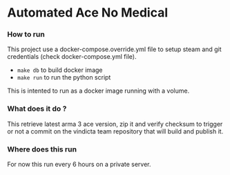 # Automated Ace No Medical

### How to run
This project use a docker-compose.override.yml file to setup steam and git credentials (check docker-compose.yml file).

- `make db` to build docker image
- `make run` to run the python script

This is intented to run as a docker image running with a volume.

### What does it do ?
This retrieve latest arma 3 ace version, zip it and verify checksum to trigger or not a commit on the vindicta team repository that will build and publish it.

### Where does this run
For now this run every 6 hours on a private server.
